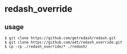 # redash_override

## usage

```
$ git clone https://github.com/getredash/redash.git
$ git clone https://github.com/a4t/redash_override.git
$ cp -rp ./redash_override/* ./redash/
```
